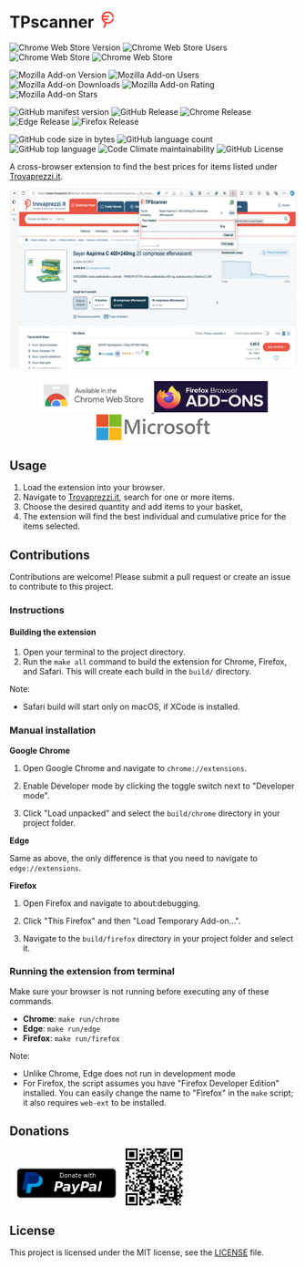 # TPscanner <img src="images/icon.png" width="35">


![Chrome Web Store Version](https://img.shields.io/chrome-web-store/v/apfbfjghmamodacdkkhoiabadlcgmikh?style=flat-square)
![Chrome Web Store Users](https://img.shields.io/chrome-web-store/users/apfbfjghmamodacdkkhoiabadlcgmikh?style=flat-square)
![Chrome Web Store](https://img.shields.io/chrome-web-store/stars/apfbfjghmamodacdkkhoiabadlcgmikh?style=flat-square)
![Chrome Web Store](https://img.shields.io/chrome-web-store/rating-count/apfbfjghmamodacdkkhoiabadlcgmikh?style=flat-square)

![Mozilla Add-on Version](https://img.shields.io/amo/v/TPscanner?style=flat-square)
![Mozilla Add-on Users](https://img.shields.io/amo/users/TPscanner?style=flat-square)
![Mozilla Add-on Downloads](https://img.shields.io/amo/dw/TPscanner?style=flat-square)
![Mozilla Add-on Rating](https://img.shields.io/amo/rating/TPscanner%40fcalefato.dev?style=flat-square)
![Mozilla Add-on Stars](https://img.shields.io/amo/stars/TPscanner%40fcalefato.dev?style=flat-square)

![GitHub manifest version](https://img.shields.io/github/manifest-json/v/bateman/tpscanner-ext?style=flat-square&label=manifest)
![GitHub Release](https://img.shields.io/github/v/release/bateman/tpscanner-ext?style=flat-square&label=GitHub%20release)
![Chrome Release](https://img.shields.io/github/actions/workflow/status/bateman/tpscanner-ext/chrome-release.yml?style=flat-square&label=Chrome%20release)
![Edge Release](https://img.shields.io/github/actions/workflow/status/bateman/tpscanner-ext/edge-release.yml?style=flat-square&label=Edge%20release)
![Firefox Release](https://img.shields.io/github/actions/workflow/status/bateman/tpscanner-ext/firefox-release.yml?style=flat-square&label=Firefox%20release)

![GitHub code size in bytes](https://img.shields.io/github/languages/code-size/bateman/tpscanner-ext?style=flat-square)
![GitHub language count](https://img.shields.io/github/languages/count/bateman/tpscanner-ext?style=flat-square)
![GitHub top language](https://img.shields.io/github/languages/top/bateman/tpscanner-ext?style=flat-square)
![Code Climate maintainability](https://img.shields.io/codeclimate/maintainability/bateman/tpscanner-ext?style=flat-square)
![GitHub License](https://img.shields.io/github/license/bateman/tpscanner-ext?style=flat-square)

A cross-browser extension to find the best prices for items listed under [Trovaprezzi.it](https://www.trovaprezzi.it).

<p align="center">
    <img src="store/screenshots/screenshot.gif">
</p>

<p align="center">
    <a href="https://chromewebstore.google.com/detail/TPScanner/apfbfjghmamodacdkkhoiabadlcgmikh?pli=1">
        <img src="store/images/chrome-web-store.png" alt="Avaliable in the Chrome Web Store" width="200">
    </a>
    <a href="https://addons.mozilla.org/addon/tpscanner">
        <img src="store/images/firefox-addons.png" alt="Avaliable as a Firefox Add-on" width="200" height="55">
    </a>
    <a href="https://microsoftedge.microsoft.com/addons/detail/tpscanner/mgiijnhdenbgibgdffibiigpmnkgmboc">
        <img src="store/images/microsoft-store.png" alt="Avaliable in the Microsoft Edge Add-ons Store" width="200">
    </a>
</p>


## Usage

1. Load the extension into your browser.
2. Navigate to [Trovaprezzi.it](https://www.trovaprezzi), search for one or more items.
3. Choose the desired quantity and add items to your basket,
3. The extension will find the best individual and cumulative price for the items selected.

## Contributions

Contributions are welcome! Please submit a pull request or create an issue to contribute to this project.

### Instructions

#### Building the extension

1. Open your terminal to the project directory.
2. Run the `make all` command to build the extension for Chrome, Firefox, and Safari. This will create each build in the `build/` directory.

Note:
* Safari build will start only on macOS, if XCode is installed.

### Manual installation

**Google Chrome**

1. Open Google Chrome and navigate to `chrome://extensions`.

2. Enable Developer mode by clicking the toggle switch next to "Developer mode".

3. Click "Load unpacked" and select the `build/chrome` directory in your project folder.

**Edge**

Same as above, the only difference is that you need to navigate to `edge://extensions`.

**Firefox** 

1. Open Firefox and navigate to about:debugging.

2. Click "This Firefox" and then "Load Temporary Add-on...".

3. Navigate to the `build/firefox` directory in your project folder and select it.

### Running the extension from terminal

Make sure your browser is not running before executing any of these commands.

* **Chrome**: `make run/chrome`
* **Edge**: `make run/edge`
* **Firefox**: `make run/firefox`

Note:
* Unlike Chrome, Edge does not run in development mode
* For Firefox, the script assumes you have "Firefox Developer Edition" installed. You can easily change the name to "Firefox" in the `make` script; it also requires `web-ext` to be installed. 

## Donations

<a href="https://www.paypal.com/donate/?hosted_button_id=REPL55PWMND94"><img src="store/images/paypal-donate-button.png" title="Donate with PayPal" width=200 /></a>
<a href="https://www.paypal.com/donate/?hosted_button_id=REPL55PWMND94"><img src="store/images/paypal-qr-code.png" title="Donate with PayPal" width=100 /></a>

## License

This project is licensed under the MIT license, see the [LICENSE](LICENSE) file.
